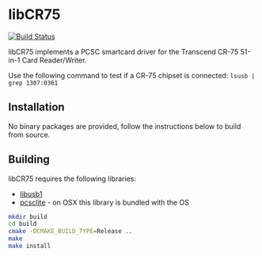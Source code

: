 # libCR75
[![Build Status](https://travis-ci.org/jordidg/libcr75.svg?branch=master)](https://travis-ci.org/jordidg/libcr75)

libCR75 implements a PCSC smartcard driver for the Transcend CR-75 51-in-1 Card Reader/Writer.

Use the following command to test if a CR-75 chipset is connected:
```lsusb | grep 1307:0361```

## Installation
No binary packages are provided, follow the instructions below to build from source.

## Building
libCR75 requires the following libraries:
* [libusb1](http://libusb.info)
* [pcsclite](http://pcsclite.alioth.debian.org/pcsclite.html) - on OSX this library is bundled with the OS

```bash
mkdir build
cd build
cmake -DCMAKE_BUILD_TYPE=Release ..
make
make install
```
